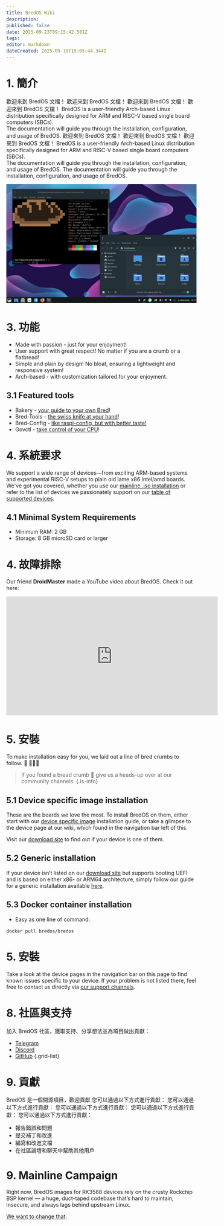 ```yaml
---
title: BredOS Wiki
description:
published: false
date: 2025-09-23T09:15:42.581Z
tags:
editor: markdown
dateCreated: 2025-09-19T15:05:44.344Z
---
```


# 1. 簡介

歡迎來到 BredOS 文檔！ 歡迎來到 BredOS 文檔！ 歡迎來到 BredOS 文檔！ 歡迎來到 BredOS 文檔！ BredOS is a user-friendly Arch-based Linux distribution specifically designed for ARM and RISC-V based single board computers (SBCs).\
The documentation will guide you through the installation, configuration, and usage of BredOS. 歡迎來到 BredOS 文檔！ 歡迎來到 BredOS 文檔！ 歡迎來到 BredOS 文檔！ BredOS is a user-friendly Arch-based Linux distribution specifically designed for ARM and RISC-V based single board computers (SBCs).\
The documentation will guide you through the installation, configuration, and usage of BredOS.
The documentation will guide you through the installation, configuration, and usage of BredOS.

![](https://github.com/LinuxDroidMaster/Fydetab-Duo-DroidMaster-wiki/raw/main/Images/Linux/BredOS/preview.jpg)

# 3. 功能

- Made with passion - just for your enjoyment!
- User support with great respect! No matter if you are a crumb or a flatbread!
- Simple and plain by design! No bloat, ensuring a lightweight and responsive system!
- Arch-based - with customization tailored for your enjoyment.

## 3.1 Featured tools

- Bakery - [your guide to your own Bred](/install/first-setup)!
- Bred-Tools - [the swiss knife at your hand](/Tools)!
- Bred-Config - [like raspi-config, but with better taste!](/bredos-config)
- Govctl - [take control of your CPU](/how-to/govctl)!

# 4. 系統要求

We support a wide range of devices—from exciting ARM-based systems and experimental RISC-V setups to plain old lame x86 intel/amd boards. We've got you covered, whether you use our [mainline .iso installation](/en/install/Installation-with-ISO) or refer to the list of devices we passionately support on our [table of supported devices](/en/table-of-supported-devices).

## 4.1 Minimal System Requirements

- Minimum RAM: 2 GB
- Storage: 8 GB microSD card or larger

# 4. 故障排除

Our friend **DroidMaster** made a YouTube video about BredOS. Check it out here:

<iframe width="560" height="315" src="https://www.youtube-nocookie.com/embed/eoLE27xdtu4?si=ai-0QqLNyCYfTKfA" title="YouTube video player" frameborder="0" allow="accelerometer; autoplay; clipboard-write; encrypted-media; gyroscope; picture-in-picture; web-share" referrerpolicy="strict-origin-when-cross-origin" allowfullscreen></iframe>

# 5. 安裝

To make installation easy for you, we laid out a line of bred crumbs to follow. 🍞 🔸🔸🔸

> If you found a bread crumb 🔸 give us a heads-up over at our community channels.
> {.is-info}

## 5.1 Device specific image installation

These are the boards we love the most. To install BredOS on them, either start with our [device specific image](/en/install/device-specific-image) installation guide, or take a glimpse to the device page at our wiki, which found in the navigation bar left of this.

Visit our [download site](https://bredos.org/download.html) to find out if your device is one of them.

## 5.2 Generic installation

If your device isn’t listed on our [download site](https://bredos.org/download.html) but supports booting UEFI and is based on either x86- or ARM64 architecture, simply follow our guide for a generic installation available [here](/install/Installation-with-ISO).

## 5.3 Docker container installation

- Easy as one line of command:

```
docker pull bredos/bredos
```

# 5. 安裝

Take a look at the device pages in the navigation bar on this page to find known issues specific to your device. If your problem is not listed there, feel free to contact us directly via [our support channels](#h-7-community-and-support).

# 8. 社區與支持

加入 BredOS 社區，獲取支持、分享想法並為項目做出貢獻：

- [Telegram](https://t.me/bredoslinux)
- [Discord](https://discord.gg/jwhxuyKXaa)
- [GitHub](http://github.com/BredOS)
  {.grid-list}

# 9. 貢獻

BredOS 是一個開源項目，歡迎貢獻 您可以通過以下方式進行貢獻： 您可以通過以下方式進行貢獻： 您可以通過以下方式進行貢獻： 您可以通過以下方式進行貢獻： 您可以通過以下方式進行貢獻：

- 報告錯誤和問題
- 提交補丁和改進
- 編寫和改進文檔
- 在社區論壇和聊天中幫助其他用戶

# 9. Mainline Campaign

Right now, BredOS images for RK3588 devices rely on the crusty Rockchip BSP kernel — a huge, duct-taped codebase that’s hard to maintain, insecure, and always lags behind upstream Linux.

[We want to change that](/en/internal-bred-stuff/mainline-campaign).

